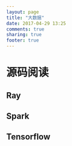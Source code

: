 ```yaml
---
layout: page
title: "大数据"
date: 2017-04-29 13:25
comments: true
sharing: true
footer: true
---
```


# 源码阅读

## Ray

## Spark

## Tensorflow
